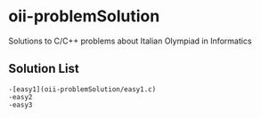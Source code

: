 # oii-problemSolution
Solutions to C/C++ problems about Italian Olympiad in Informatics

## Solution List

	-[easy1](oii-problemSolution/easy1.c) 
	-easy2 
	-easy3
